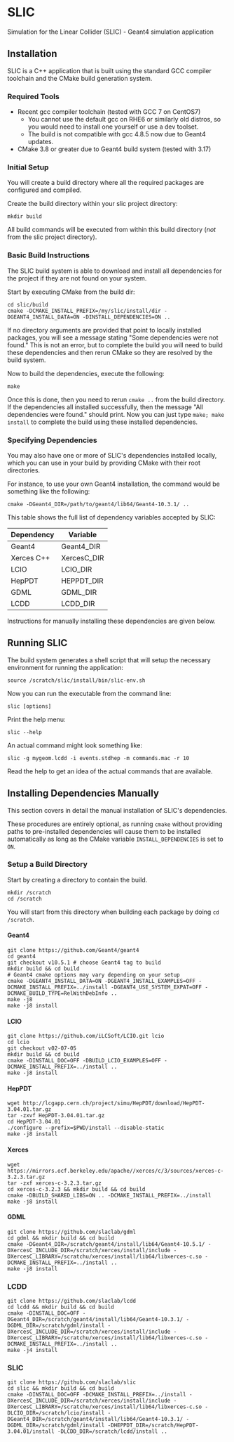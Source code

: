 # SLIC

Simulation for the Linear Collider (SLIC) - Geant4 simulation application

## Installation

SLIC is a C++ application that is built using the standard GCC compiler toolchain and the CMake build generation system.

### Required Tools

* Recent gcc compiler toolchain (tested with GCC 7 on CentOS7)
    * You cannot use the default gcc on RHE6 or similarly old distros, so you would need to install one yourself or use a dev toolset.
    * The build is not compatible with gcc 4.8.5 now due to Geant4 updates.
* CMake 3.8 or greater due to Geant4 build system (tested with 3.17)

### Initial Setup

You will create a build directory where all the required packages are configured and compiled.

Create the build directory within your slic project directory:

```
mkdir build
```

All build commands will be executed from within this build directory (*not* from the slic project directory).

### Basic Build Instructions

The SLIC build system is able to download and install all dependencies for the project if they are not found on your system.

Start by executing CMake from the build dir:

```
cd slic/build
cmake -DCMAKE_INSTALL_PREFIX=/my/slic/install/dir -DGEANT4_INSTALL_DATA=ON -DINSTALL_DEPENDENCIES=ON ..
```

If no directory arguments are provided that point to locally installed packages, you will see a message stating "Some dependencies were not found."  This is not an error, but to complete the build you will need to build these dependencies and then rerun CMake so they are resolved by the build system.

Now to build the dependencies, execute the following:

```
make
```

Once this is done, then you need to rerun `cmake ..` from the build directory.  If the dependencies all installed successfully, then the message "All dependencies were found." should print.  Now you can just type `make; make install` to complete the build using these installed dependencies.

### Specifying Dependencies

You may also have one or more of SLIC's dependencies installed locally, which you can use in your build by providing CMake with their root directories.

For instance, to use your own Geant4 installation, the command would be something like the following:

```
cmake -DGeant4_DIR=/path/to/geant4/lib64/Geant4-10.3.1/ ..
```

This table shows the full list of dependency variables accepted by SLIC:

| Dependency | Variable    |
| ---------- | ----------- |
| Geant4     | Geant4_DIR  |
| Xerces C++ | XercesC_DIR |
| LCIO       | LCIO_DIR    |
| HepPDT     | HEPPDT_DIR  |
| GDML       | GDML_DIR    |
| LCDD       | LCDD_DIR    |

Instructions for manually installing these dependencies are given below.

## Running SLIC

The build system generates a shell script that will setup the necessary environment for running the application:

```
source /scratch/slic/install/bin/slic-env.sh
```

Now you can run the executable from the command line:

```
slic [options]
```

Print the help menu:

```
slic --help
```

An actual command might look something like:

```
slic -g mygeom.lcdd -i events.stdhep -m commands.mac -r 10
```

Read the help to get an idea of the actual commands that are available.


## Installing Dependencies Manually

This section covers in detail the manual installation of SLIC's dependencies.  

These procedures are entirely optional, as running `cmake` without providing paths to pre-installed dependencies will cause them to be installed automatically as long as the CMake variable `INSTALL_DEPENDENCIES` is set to `ON`.

### Setup a Build Directory

Start by creating a directory to contain the build.

```
mkdir /scratch
cd /scratch
```

You will start from this directory when building each package by doing `cd /scratch`.

#### Geant4

```
git clone https://github.com/Geant4/geant4
cd geant4
git checkout v10.5.1 # choose Geant4 tag to build
mkdir build && cd build
# Geant4 cmake options may vary depending on your setup
cmake -DGEANT4_INSTALL_DATA=ON -DGEANT4_INSTALL_EXAMPLES=OFF -DCMAKE_INSTALL_PREFIX=../install -DGEANT4_USE_SYSTEM_EXPAT=OFF -DCMAKE_BUILD_TYPE=RelWithDebInfo ..
make -j8
make -j8 install
```

#### LCIO

```
git clone https://github.com/iLCSoft/LCIO.git lcio
cd lcio
git checkout v02-07-05
mkdir build && cd build
cmake -DINSTALL_DOC=OFF -DBUILD_LCIO_EXAMPLES=OFF -DCMAKE_INSTALL_PREFIX=../install ..
make -j8 install
```

#### HepPDT

```
wget http://lcgapp.cern.ch/project/simu/HepPDT/download/HepPDT-3.04.01.tar.gz
tar -zxvf HepPDT-3.04.01.tar.gz
cd HepPDT-3.04.01
./configure --prefix=$PWD/install --disable-static
make -j8 install
```

#### Xerces

```
wget https://mirrors.ocf.berkeley.edu/apache//xerces/c/3/sources/xerces-c-3.2.3.tar.gz
tar -zxf xerces-c-3.2.3.tar.gz
cd xerces-c-3.2.3 && mkdir build && cd build
cmake -DBUILD_SHARED_LIBS=ON .. -DCMAKE_INSTALL_PREFIX=../install
make -j8 install
```

#### GDML

```
git clone https://github.com/slaclab/gdml
cd gdml && mkdir build && cd build
cmake -DGeant4_DIR=/scratch/geant4/install/lib64/Geant4-10.5.1/ -DXercesC_INCLUDE_DIR=/scratch/xerces/install/include -DXercesC_LIBRARY=/scratchu/xerces/install/lib64/libxerces-c.so -DCMAKE_INSTALL_PREFIX=../install ..
make -j8 install
```

### LCDD

```
git clone https://github.com/slaclab/lcdd
cd lcdd && mkdir build && cd build
cmake -DINSTALL_DOC=OFF -DGeant4_DIR=/scratch/geant4/install/lib64/Geant4-10.3.1/ -DGDML_DIR=/scratch/gdml/install -DXercesC_INCLUDE_DIR=/scratch/xerces/install/include -DXercesC_LIBRARY=/scratchu/xerces/install/lib64/libxerces-c.so -DCMAKE_INSTALL_PREFIX=../install ..
make -j4 install
```

### SLIC

```
git clone https://github.com/slaclab/slic
cd slic && mkdir build && cd build
cmake -DINSTALL_DOC=OFF -DCMAKE_INSTALL_PREFIX=../install -DXercesC_INCLUDE_DIR=/scratch/xerces/install/include -DXercesC_LIBRARY=/scratchu/xerces/install/lib64/libxerces-c.so -DLCIO_DIR=/scratch/lcio/install -DGeant4_DIR=/scratch/geant4/install/lib64/Geant4-10.3.1/ -DGDML_DIR=/scratch/gdml/install -DHEPPDT_DIR=/scratch/HepPDT-3.04.01/install -DLCDD_DIR=/scratch/lcdd/install ..
```

